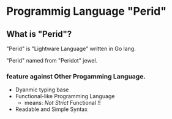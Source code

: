 Programmig Language "Perid"
=============================

What is "Perid"?
------------------
"Perid" is "Lightware Language" written in Go lang.

"Perid" named from "Peridot" jewel.

### feature against Other Progamming Language.

* Dyanmic typing base
* Functional-like Programming Language
  * means: *Not Strict* Functional !!
* Readable and Simple Syntax

